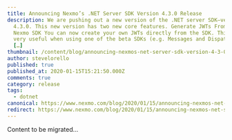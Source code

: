 ```yaml
---
title: Announcing Nexmo’s .NET Server SDK Version 4.3.0 Release
description: We are pushing out a new version of the .NET server SDK—version
  4.3.0. This new version has two new core features. Generate JWTs From the
  Nexmo SDK You can now create your own JWTs directly from the SDK. This can be
  very useful when using one of the beta SDKs (e.g. Messages and Dispatch) as
  […]
thumbnail: /content/blog/announcing-nexmos-net-server-sdk-version-4-3-0-release-dr/E_NET-SDK-Update_1200x600.png
author: stevelorello
published: true
published_at: 2020-01-15T15:21:50.000Z
comments: true
category: release
tags:
  - dotnet
canonical: https://www.nexmo.com/blog/2020/01/15/announcing-nexmos-net-server-sdk-version-4-3-0-release-dr
redirect: https://www.nexmo.com/blog/2020/01/15/announcing-nexmos-net-server-sdk-version-4-3-0-release-dr
---
```


Content to be migrated...
